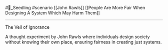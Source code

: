 #🌱_Seedling 
#scenario 
[[John Rawls]]
[[People Are More Fair When Designing A System Which May Harm Them]]

---

The Veil of Ignorance

A thought experiment by John Rawls where individuals design society without knowing their own place, ensuring fairness in creating just systems.
